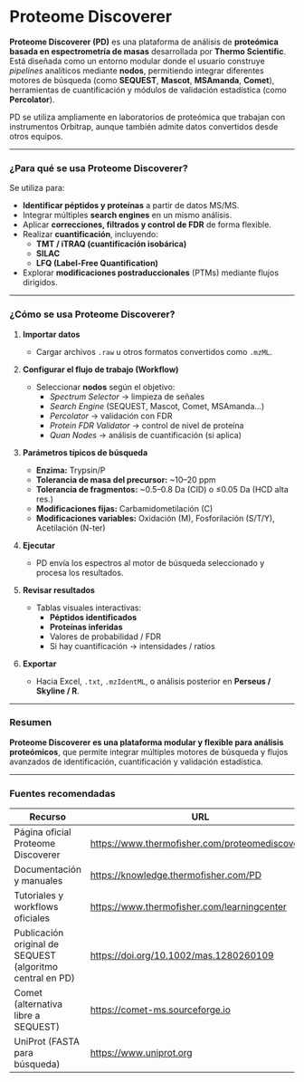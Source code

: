 # Proteome Discoverer

**Proteome Discoverer (PD)** es una plataforma de análisis de **proteómica basada en espectrometría de masas** desarrollada por **Thermo Scientific**. Está diseñada como un entorno modular donde el usuario construye *pipelines* analíticos mediante **nodos**, permitiendo integrar diferentes motores de búsqueda (como **SEQUEST**, **Mascot**, **MSAmanda**, **Comet**), herramientas de cuantificación y módulos de validación estadística (como **Percolator**).

PD se utiliza ampliamente en laboratorios de proteómica que trabajan con instrumentos Orbitrap, aunque también admite datos convertidos desde otros equipos.

---

### ¿Para qué se usa Proteome Discoverer?

Se utiliza para:

- **Identificar péptidos y proteínas** a partir de datos MS/MS.
- Integrar múltiples **search engines** en un mismo análisis.
- Aplicar **correcciones, filtrados y control de FDR** de forma flexible.
- Realizar **cuantificación**, incluyendo:
  - **TMT / iTRAQ (cuantificación isobárica)**
  - **SILAC**
  - **LFQ (Label-Free Quantification)**
- Explorar **modificaciones postraduccionales** (PTMs) mediante flujos dirigidos.

---

### ¿Cómo se usa Proteome Discoverer?

1. **Importar datos**
   - Cargar archivos `.raw` u otros formatos convertidos como `.mzML`.

2. **Configurar el flujo de trabajo (Workflow)**
   - Seleccionar **nodos** según el objetivo:
     - *Spectrum Selector* → limpieza de señales
     - *Search Engine* (SEQUEST, Mascot, Comet, MSAmanda…)
     - *Percolator* → validación con FDR
     - *Protein FDR Validator* → control de nivel de proteína
     - *Quan Nodes* → análisis de cuantificación (si aplica)

3. **Parámetros típicos de búsqueda**
   - **Enzima:** Trypsin/P
   - **Tolerancia de masa del precursor:** ~10–20 ppm
   - **Tolerancia de fragmentos:** ~0.5–0.8 Da (CID) o ≤0.05 Da (HCD alta res.)
   - **Modificaciones fijas:** Carbamidometilación (C)
   - **Modificaciones variables:** Oxidación (M), Fosforilación (S/T/Y), Acetilación (N-ter)

4. **Ejecutar**
   - PD envía los espectros al motor de búsqueda seleccionado y procesa los resultados.

5. **Revisar resultados**
   - Tablas visuales interactivas:
     - **Péptidos identificados**
     - **Proteínas inferidas**
     - Valores de probabilidad / FDR
     - Si hay cuantificación → intensidades / ratios

6. **Exportar**
   - Hacia Excel, `.txt`, `.mzIdentML`, o análisis posterior en **Perseus / Skyline / R**.

---

### Resumen

**Proteome Discoverer es una plataforma modular y flexible para análisis proteómicos**, que permite integrar múltiples motores de búsqueda y flujos avanzados de identificación, cuantificación y validación estadística.

---

### Fuentes recomendadas

| Recurso | URL |
|--------|-----|
| Página oficial Proteome Discoverer | https://www.thermofisher.com/proteomediscoverer |
| Documentación y manuales | https://knowledge.thermofisher.com/PD |
| Tutoriales y workflows oficiales | https://www.thermofisher.com/learningcenter |
| Publicación original de SEQUEST (algoritmo central en PD) | https://doi.org/10.1002/mas.1280260109 |
| Comet (alternativa libre a SEQUEST) | https://comet-ms.sourceforge.io |
| UniProt (FASTA para búsqueda) | https://www.uniprot.org |

